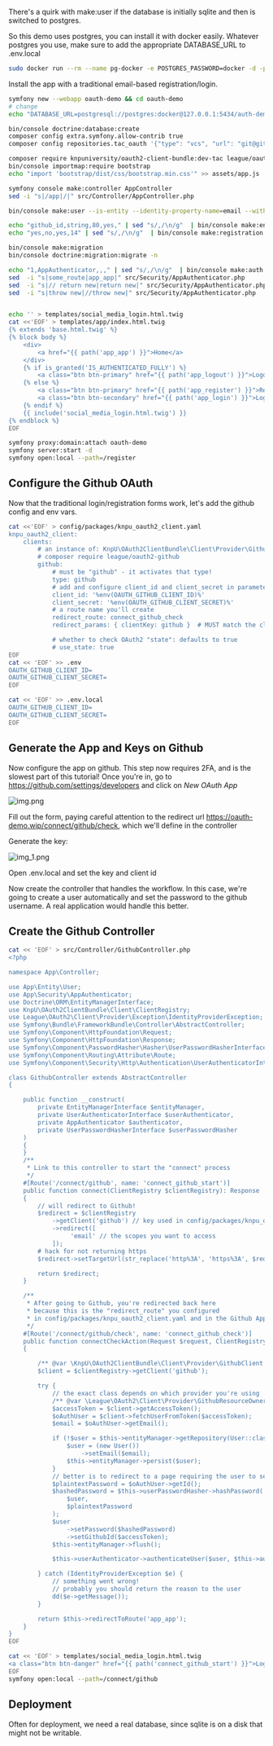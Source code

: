 
There's a quirk with make:user if the database is initially sqlite and then is switched to postgres.

So this demo uses postgres, you can install it with docker easily.  Whatever postgres you use, 
make sure to add the appropriate DATABASE_URL to .env.local 

```bash
sudo docker run --rm --name pg-docker -e POSTGRES_PASSWORD=docker -d -p 5434:5432 -v $HOME/docker/volumes/postgres16:/var/lib/postgresql/data postgres:16
```

Install the app with a traditional email-based registration/login.

```bash
symfony new --webapp oauth-demo && cd oauth-demo
# change
echo "DATABASE_URL=postgresql://postgres:docker@127.0.0.1:5434/auth-demo?serverVersion=16&charset=utf8" > .env.local

bin/console doctrine:database:create
composer config extra.symfony.allow-contrib true
composer config repositories.tac_oauth '{"type": "vcs", "url": "git@github.com:tacman/oauth2-client-bundle.git"}'

composer require knpuniversity/oauth2-client-bundle:dev-tac league/oauth2-github
bin/console importmap:require bootstrap
echo "import 'bootstrap/dist/css/bootstrap.min.css'" >> assets/app.js

symfony console make:controller AppController
sed -i "s|/app|/|" src/Controller/AppController.php 

bin/console make:user --is-entity --identity-property-name=email --with-password User -n

echo "github_id,string,80,yes," | sed "s/,/\n/g"  | bin/console make:entity User
echo "yes,no,yes,14" | sed "s/,/\n/g"  | bin/console make:registration

bin/console make:migration
bin/console doctrine:migration:migrate -n

echo "1,AppAuthenticator,,," | sed "s/,/\n/g"  | bin/console make:auth
sed  -i "s|some_route|app_app|" src/Security/AppAuthenticator.php
sed  -i "s|// return new|return new|" src/Security/AppAuthenticator.php
sed  -i "s|throw new|//throw new|" src/Security/AppAuthenticator.php


echo '' > templates/social_media_login.html.twig
cat <<'EOF' > templates/app/index.html.twig
{% extends 'base.html.twig' %}
{% block body %}
    <div>
        <a href="{{ path('app_app') }}">Home</a>
    </div>
    {% if is_granted('IS_AUTHENTICATED_FULLY') %}
        <a class="btn btn-primary" href="{{ path('app_logout') }}">Logout {{ app.user.email }} </a>
    {% else %}
        <a class="btn btn-primary" href="{{ path('app_register') }}">Register</a>
        <a class="btn btn-secondary" href="{{ path('app_login') }}">Login</a>
    {% endif %}
    {{ include('social_media_login.html.twig') }}
{% endblock %}
EOF

symfony proxy:domain:attach oauth-demo
symfony server:start -d
symfony open:local --path=/register
```

## Configure the Github OAuth

Now that the traditional login/registration forms work, let's add the github config and env vars. 

```bash
cat <<'EOF' > config/packages/knpu_oauth2_client.yaml
knpu_oauth2_client:
    clients:
        # an instance of: KnpU\OAuth2ClientBundle\Client\Provider\GithubClient
        # composer require league/oauth2-github
        github:
            # must be "github" - it activates that type!
            type: github
            # add and configure client_id and client_secret in parameters.yml
            client_id: '%env(OAUTH_GITHUB_CLIENT_ID)%'
            client_secret: '%env(OAUTH_GITHUB_CLIENT_SECRET)%'
            # a route name you'll create
            redirect_route: connect_github_check
            redirect_params: { clientKey: github }  # MUST match the client key above

            # whether to check OAuth2 "state": defaults to true
            # use_state: true
EOF
cat << 'EOF' >> .env
OAUTH_GITHUB_CLIENT_ID=
OAUTH_GITHUB_CLIENT_SECRET=
EOF

cat << 'EOF' >> .env.local
OAUTH_GITHUB_CLIENT_ID=
OAUTH_GITHUB_CLIENT_SECRET=
EOF

```

## Generate the App and Keys on Github

Now configure the app on github.  This step now requires 2FA, and is the slowest part
of this tutorial!  Once you're in, go to https://github.com/settings/developers and click on *New OAuth App*

![img.png](img.png)

Fill out the form, paying careful attention to the redirect url https://oauth-demo.wip/connect/github/check, which we'll define in the controller

Generate the key:

![img_1.png](img_1.png)

Open .env.local and set the key and client id

Now create the controller that handles the workflow.  In this case, we're going to create a user 
automatically and set the password to the github username. A real application would handle this better.

## Create the Github Controller 

```bash
cat << 'EOF' > src/Controller/GithubController.php
<?php

namespace App\Controller;

use App\Entity\User;
use App\Security\AppAuthenticator;
use Doctrine\ORM\EntityManagerInterface;
use KnpU\OAuth2ClientBundle\Client\ClientRegistry;
use League\OAuth2\Client\Provider\Exception\IdentityProviderException;
use Symfony\Bundle\FrameworkBundle\Controller\AbstractController;
use Symfony\Component\HttpFoundation\Request;
use Symfony\Component\HttpFoundation\Response;
use Symfony\Component\PasswordHasher\Hasher\UserPasswordHasherInterface;
use Symfony\Component\Routing\Attribute\Route;
use Symfony\Component\Security\Http\Authentication\UserAuthenticatorInterface;

class GithubController extends AbstractController
{

    public function __construct(
        private EntityManagerInterface $entityManager,
        private UserAuthenticatorInterface $userAuthenticator,
        private AppAuthenticator $authenticator,
        private UserPasswordHasherInterface $userPasswordHasher
    )
    {
    }
    /**
     * Link to this controller to start the "connect" process
     */
    #[Route('/connect/github', name: 'connect_github_start')]
    public function connect(ClientRegistry $clientRegistry): Response
    {
        // will redirect to Github!
        $redirect = $clientRegistry
            ->getClient('github') // key used in config/packages/knpu_oauth2_client.yaml
            ->redirect([
                 'email' // the scopes you want to access
            ]);
        # hack for not returning https
        $redirect->setTargetUrl(str_replace('http%3A', 'https%3A', $redirect->getTargetUrl()));

        return $redirect;
    }

    /**
     * After going to Github, you're redirected back here
     * because this is the "redirect_route" you configured
     * in config/packages/knpu_oauth2_client.yaml and in the Github App page
     */
    #[Route('/connect/github/check', name: 'connect_github_check')]
    public function connectCheckAction(Request $request, ClientRegistry $clientRegistry): Response
    {

        /** @var \KnpU\OAuth2ClientBundle\Client\Provider\GithubClient $client */
        $client = $clientRegistry->getClient('github');

        try {
            // the exact class depends on which provider you're using
            /** @var \League\OAuth2\Client\Provider\GithubResourceOwner $user */
            $accessToken = $client->getAccessToken();
            $oAuthUser = $client->fetchUserFromToken($accessToken);
            $email = $oAuthUser->getEmail();

            if (!$user = $this->entityManager->getRepository(User::class)->findOneBy(['email' => $email])) {
                $user = (new User())
                    ->setEmail($email);
                $this->entityManager->persist($user);
            }
            // better is to redirect to a page requiring the user to set/change their password, or allow null passwords.
            $plaintextPassword = $oAuthUser->getId();
            $hashedPassword = $this->userPasswordHasher->hashPassword(
                $user,
                $plaintextPassword
            );
            $user
                ->setPassword($hashedPassword)
                ->setGithubId($accessToken);
            $this->entityManager->flush();

            $this->userAuthenticator->authenticateUser($user, $this->authenticator, $request);

        } catch (IdentityProviderException $e) {
            // something went wrong!
            // probably you should return the reason to the user
            dd($e->getMessage());
        }

        return $this->redirectToRoute('app_app');
    }
}
EOF
```

```bash
cat << 'EOF' > templates/social_media_login.html.twig
<a class="btn btn-danger" href="{{ path('connect_github_start') }}">Login with Github</a>
EOF
symfony open:local --path=/connect/github
```


## Deployment

Often for deployment, we need a real database, since sqlite is on a disk that might not be writable.

```bash
```

